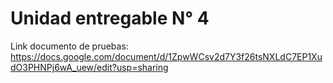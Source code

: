 # Unidad entregable N° 4

Link documento de pruebas: https://docs.google.com/document/d/1ZpwWCsv2d7Y3f26tsNXLdC7EP1XudO3PHNPj6wA_uew/edit?usp=sharing
